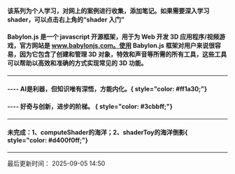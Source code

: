 #### 该系列为个人学习，对网上的案例进行收集，添加笔记。如果需要深入学习 shader，可以点击右上角的“shader 入门”

#### Babylon.js 是一个 javascript 开源框架，用于为 Web 开发 3D 应用程序/视频游戏，官方网站是 www.babylonjs.com。使用 Babylon.js 框架对用户来说很容易，因为它包含了创建和管理 3D 对象，特效和声音等所需的所有工具，这些工具可以帮助以高效和准确的方式实现常见的 3D 功能。
***

#### ---- AI是利器，但知识唯有深悟，方能内化。{ style="color: #ff1a30;"}
#### ---- 好奇与创新，进步的阶梯。 { style="color: #3cbbff;"}
***

#### 未完成：1、computeShader的海洋；2、shaderToy的海洋倒影{ style="color: #d400f0ff;"}
***
最后更新时间： 2025-09-05 14:50